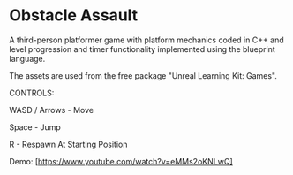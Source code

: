 # Obstacle Assault

A third-person platformer game with platform mechanics coded in C++ and level progression and timer functionality implemented using the blueprint language.

The assets are used from the free package "Unreal Learning Kit: Games".

CONTROLS:

WASD / Arrows - Move

Space - Jump

R - Respawn At Starting Position

Demo: [https://www.youtube.com/watch?v=eMMs2oKNLwQ]

